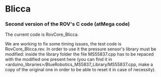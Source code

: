 # Blicca

### Second version of the ROV's C code (atMega code)

The current code is RovCore_Blicca.

We are working to fix some timing issues, the test code is RovCore_Blicca.rev. In order to use it the pressure sensor's library must be modified: inside the library folder the file MS55837.cpp has to be repaced with the modified one present here (you can find it in <arduino_libraries>/BlueRobotics_MS5837_Library/MS55837.cpp, make a copy of the original one in order to be able to reset it in case of necessity).
